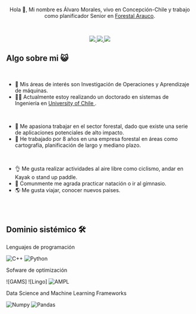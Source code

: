 <br>
<div align="center">
  
  Hola 👋, Mi nombre es Álvaro Morales, vivo en Concepción-Chile y trabajo como planificador Senior en [Forestal Arauco](https://www.arauco.cl/).

</div>
<br>
<p align="center">
    <a href="https://www.linkedin.com/in/alvaro-morales-salas-b001545a/">
        <img src="https://img.shields.io/badge/LinkedIn-0077B5?style=for-the-badge&logo=linkedin&logoColor=white"/>
    </a>
    <a href="mailto:alvaromoralessalas@gmail.com">
        <img src="https://img.shields.io/badge/Gmail-D14836?style=for-the-badge&logo=gmail&logoColor=white"/>
    </a>
    <a href="CV.pdf">
        <img src="https://img.shields.io/badge/Resume-Blue?style=for-the-badge&logoColor=white"/>
    </a>
</p>

## Algo sobre mi 😺

<br>

- 💙 Mis áreas de interés son Investigación de Operaciones y Aprendizaje de máquinas.
- 🧑‍🎓 Actualmente estoy realizando un doctorado en sistemas de Ingeniería en [University of Chile ](https://www.dcc.uchile.cl/).

<br>

- 🌲 Me apasiona trabajar en el sector forestal, dado que existe una serie de aplicaciones potenciales de alto impacto. 
- 👷 He trabajado por 8 años en una empresa forestal en áreas como cartografía, planificación de largo y mediano plazo.

<br>

- 👌 Me gusta realizar actividades al aire libre como ciclismo, andar en Kayak o stand up paddle.
- 💪 Comunmente me agrada practicar natación o ir al gimnasio.
- 🌎 Me gusta viajar, conocer nuevos paises.


<br>
<br>

## Dominio sistémico 🛠️

Lenguajes de programación

![C++](https://img.shields.io/badge/-c++-black?logo=c%2B%2B&style=social)
![Python](https://img.shields.io/badge/Python-FFD43B?style=flat-square&logo=python&logoColor=blue)

Sofware de optimización

![GAMS]
![Lingo]
![AMPL]()

Data Science and Machine Learning Frameworks

![Numpy](https://img.shields.io/badge/Numpy-777BB4?style=flat-square&logo=numpy&logoColor=white])
![Pandas](https://img.shields.io/badge/Pandas-2C2D72?style=flat-square&logo=pandas&logoColor=white])
